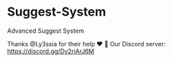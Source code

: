 # Suggest-System
Advanced Suggest System

Thanks @Ly3ssia for their help ❤
🍁 Our Discord server: https://discord.gg/Dv2rjArJ6M
